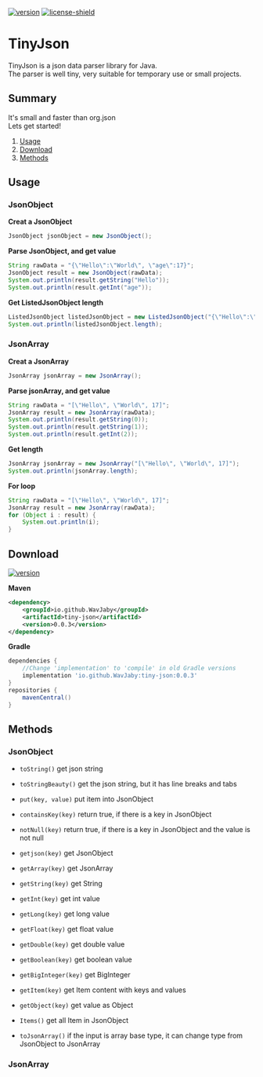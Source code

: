[version]: https://shields.io/maven-metadata/v?metadataUrl=https://repo1.maven.org/maven2/io/github/WavJaby/tiny-json/maven-metadata.xml&color=informational&label=Download
[license-shield]: https://img.shields.io/badge/License-Apache%202.0-lightgrey.svg
[download]: #download
[license]: https://github.com/WavJaby/TinyJson/blob/master/LICENSE
[![version][]][download]
[![license-shield][]][license]

# TinyJson
TinyJson is a json data parser library for Java.\
The parser is well tiny, very suitable for temporary use or small projects.

## Summary
It's small and faster than org.json\
Lets get started!
1. [Usage](#Usage)
2. [Download](#Download)
3. [Methods](#Methods)

## Usage
### JsonObject
**Creat a JsonObject**
```java
JsonObject jsonObject = new JsonObject();
```
**Parse JsonObject, and get value**
```java
String rawData = "{\"Hello\":\"World\", \"age\":17}";
JsonObject result = new JsonObject(rawData);
System.out.println(result.getString("Hello"));
System.out.println(result.getInt("age"));
```
**Get ListedJsonObject length**
```java
ListedJsonObject listedJsonObject = new ListedJsonObject("{\"Hello\":\"World\"}");
System.out.println(listedJsonObject.length);
```
### JsonArray
**Creat a JsonArray**
```java
JsonArray jsonArray = new JsonArray();
```
**Parse jsonArray, and get value**
```java
String rawData = "[\"Hello\", \"World\", 17]";
JsonArray result = new JsonArray(rawData);
System.out.println(result.getString(0));
System.out.println(result.getString(1));
System.out.println(result.getInt(2));
```
**Get length**
```java
JsonArray jsonArray = new JsonArray("[\"Hello\", \"World\", 17]");
System.out.println(jsonArray.length);
```
**For loop**
```java
String rawData = "[\"Hello\", \"World\", 17]";
JsonArray result = new JsonArray(rawData);
for (Object i : result) {
    System.out.println(i);
}
```

## Download
[![version][]][download]

**Maven**
```xml
<dependency>
    <groupId>io.github.WavJaby</groupId>
    <artifactId>tiny-json</artifactId>
    <version>0.0.3</version>
</dependency>
```

**Gradle**
```gradle
dependencies {
    //Change 'implementation' to 'compile' in old Gradle versions
    implementation 'io.github.WavJaby:tiny-json:0.0.3'
}
repositories {
    mavenCentral()
}
```

## Methods
### JsonObject
- `toString()` get json string
- `toStringBeauty()` get the json string, but it has line breaks and tabs
- `put(key, value)` put item into JsonObject
- `containsKey(key)` return true, if there is a key in JsonObject
- `notNull(key)` return true, if there is a key in JsonObject and the value is not null

- `getjson(key)` get JsonObject
- `getArray(key)` get JsonArray
- `getString(key)` get String
- `getInt(key)` get int value
- `getLong(key)` get long value
- `getFloat(key)` get float value
- `getDouble(key)` get double value
- `getBoolean(key)` get boolean value
- `getBigInteger(key)` get BigInteger
- `getItem(key)` get Item content with keys and values
- `getObject(key)` get value as Object
- `Items()` get all Item in JsonObject
- `toJsonArray()` if the input is array base type, it can change type from JsonObject to JsonArray
### JsonArray
